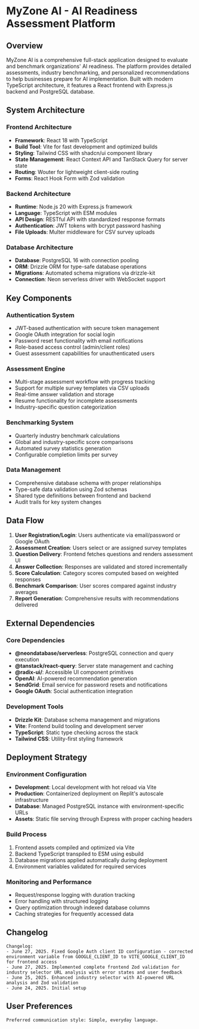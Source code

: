 # MyZone AI - AI Readiness Assessment Platform

## Overview

MyZone AI is a comprehensive full-stack application designed to evaluate and benchmark organizations' AI readiness. The platform provides detailed assessments, industry benchmarking, and personalized recommendations to help businesses prepare for AI implementation. Built with modern TypeScript architecture, it features a React frontend with Express.js backend and PostgreSQL database.

## System Architecture

### Frontend Architecture
- **Framework**: React 18 with TypeScript
- **Build Tool**: Vite for fast development and optimized builds
- **Styling**: Tailwind CSS with shadcn/ui component library
- **State Management**: React Context API and TanStack Query for server state
- **Routing**: Wouter for lightweight client-side routing
- **Forms**: React Hook Form with Zod validation

### Backend Architecture
- **Runtime**: Node.js 20 with Express.js framework
- **Language**: TypeScript with ESM modules
- **API Design**: RESTful API with standardized response formats
- **Authentication**: JWT tokens with bcrypt password hashing
- **File Uploads**: Multer middleware for CSV survey uploads

### Database Architecture
- **Database**: PostgreSQL 16 with connection pooling
- **ORM**: Drizzle ORM for type-safe database operations
- **Migrations**: Automated schema migrations via drizzle-kit
- **Connection**: Neon serverless driver with WebSocket support

## Key Components

### Authentication System
- JWT-based authentication with secure token management
- Google OAuth integration for social login
- Password reset functionality with email notifications
- Role-based access control (admin/client roles)
- Guest assessment capabilities for unauthenticated users

### Assessment Engine
- Multi-stage assessment workflow with progress tracking
- Support for multiple survey templates via CSV uploads
- Real-time answer validation and storage
- Resume functionality for incomplete assessments
- Industry-specific question categorization

### Benchmarking System
- Quarterly industry benchmark calculations
- Global and industry-specific score comparisons
- Automated survey statistics generation
- Configurable completion limits per survey

### Data Management
- Comprehensive database schema with proper relationships
- Type-safe data validation using Zod schemas
- Shared type definitions between frontend and backend
- Audit trails for key system changes

## Data Flow

1. **User Registration/Login**: Users authenticate via email/password or Google OAuth
2. **Assessment Creation**: Users select or are assigned survey templates
3. **Question Delivery**: Frontend fetches questions and renders assessment UI
4. **Answer Collection**: Responses are validated and stored incrementally
5. **Score Calculation**: Category scores computed based on weighted responses
6. **Benchmark Comparison**: User scores compared against industry averages
7. **Report Generation**: Comprehensive results with recommendations delivered

## External Dependencies

### Core Dependencies
- **@neondatabase/serverless**: PostgreSQL connection and query execution
- **@tanstack/react-query**: Server state management and caching
- **@radix-ui/**: Accessible UI component primitives
- **OpenAI**: AI-powered recommendation generation
- **SendGrid**: Email service for password resets and notifications
- **Google OAuth**: Social authentication integration

### Development Tools
- **Drizzle Kit**: Database schema management and migrations
- **Vite**: Frontend build tooling and development server
- **TypeScript**: Static type checking across the stack
- **Tailwind CSS**: Utility-first styling framework

## Deployment Strategy

### Environment Configuration
- **Development**: Local development with hot reload via Vite
- **Production**: Containerized deployment on Replit's autoscale infrastructure
- **Database**: Managed PostgreSQL instance with environment-specific URLs
- **Assets**: Static file serving through Express with proper caching headers

### Build Process
1. Frontend assets compiled and optimized via Vite
2. Backend TypeScript transpiled to ESM using esbuild
3. Database migrations applied automatically during deployment
4. Environment variables validated for required services

### Monitoring and Performance
- Request/response logging with duration tracking
- Error handling with structured logging
- Query optimization through indexed database columns
- Caching strategies for frequently accessed data

## Changelog

```
Changelog:
- June 27, 2025. Fixed Google Auth client ID configuration - corrected environment variable from GOOGLE_CLIENT_ID to VITE_GOOGLE_CLIENT_ID for frontend access
- June 27, 2025. Implemented complete frontend Zod validation for industry selector URL analysis with error states and user feedback
- June 25, 2025. Enhanced industry selector with AI-powered URL analysis and Zod validation
- June 24, 2025. Initial setup
```

## User Preferences

```
Preferred communication style: Simple, everyday language.
```